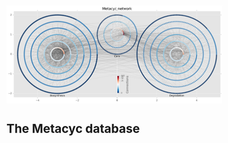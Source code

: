 <p align="left">
  <img src="metacyc/images/metacyc_network_mpl.png" width="1200",height="500"/>
</p>

# The Metacyc database
